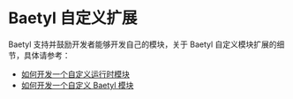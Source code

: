 # Baetyl 自定义扩展

Baetyl 支持并鼓励开发者能够开发自己的模块，关于 Baetyl 自定义模块扩展的细节，具体请参考：

- [如何开发一个自定义运行时模块](../develop/How-to-develop-a-customize-runtime-for-function.md)
- [如何开发一个自定义 Baetyl 模块](../develop/How-to-develop-a-customize-module.md)
